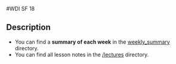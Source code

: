 #WDI SF 18
## Description

* You can find a **summary of each week** in the [weekly_summary](/weekly_summary) directory.
* You can find all lesson notes in the [/lectures](/lectures) directory.
